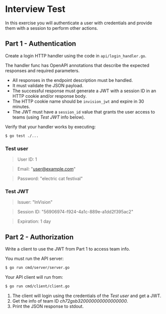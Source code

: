 # Interview Test

In this exercise you will authenticate a user with credentials and provide them with a session to perform other actions.

## Part 1 - Authentication

Create a login HTTP handler using the code in `api/login_handler.go`.

The handler func has OpenAPI annotations that describe the expected responses and required parameters.

- All responses in the endpoint description must be handled.
- It must validate the JSON payload.
- The successful response must generate a JWT with a session ID in an HTTP cookie and/or response body.
- The HTTP cookie name should be `invision_jwt` and expire in 30 minutes.
- The JWT must have a `session_id` value that grants the user access to teams (using _Test JWT_ info below).

Verify that your handler works by executing:

```bash
$ go test ./...
```

### Test user

> User ID: 1

> Email: "user@example.com"

> Password: "electric cat festival"

### Test JWT

> Issuer: "InVision"

> Session ID: "56906974-f924-4a1c-889e-a1dd2f395ac2"

> Expiration: 1 day


## Part 2 - Authorization

Write a client to use the JWT from Part 1 to access team info.

You must run the API server:

```bash
$ go run cmd/server/server.go
```

Your API client will run from:

```bash
$ go run cmd/client/client.go
```

1. The client will login using the credentials of the _Test user_ and get a JWT.
2. Get the info of team ID *ch72gsb320000000000000000*.
3. Print the JSON response to stdout.
